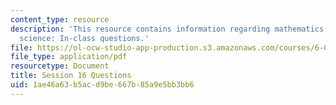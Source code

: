 ```yaml
---
content_type: resource
description: 'This resource contains information regarding mathematics for computer
  science: In-class questions.'
file: https://ol-ocw-studio-app-production.s3.amazonaws.com/courses/6-042j-mathematics-for-computer-science-spring-2015/1ae46a63b5acd9be667b85a9e5bb3bb6_MIT6_042JS15_cp16.pdf
file_type: application/pdf
resourcetype: Document
title: Session 16 Questions
uid: 1ae46a63-b5ac-d9be-667b-85a9e5bb3bb6
---
```

